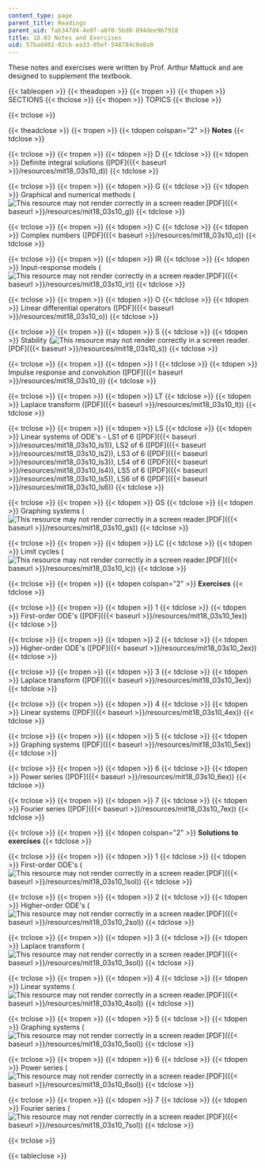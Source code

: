 ```yaml
---
content_type: page
parent_title: Readings
parent_uid: fab347d4-4e8f-a8f0-5bd0-894dee9b7918
title: 18.03 Notes and Exercises
uid: 57bad402-02cb-ea33-05ef-548784c0e8a9
---
```


These notes and exercises were written by Prof. Arthur Mattuck and are designed to supplement the textbook.

{{< tableopen >}}
{{< theadopen >}}
{{< tropen >}}
{{< thopen >}}
SECTIONS
{{< thclose >}}
{{< thopen >}}
TOPICS
{{< thclose >}}

{{< trclose >}}

{{< theadclose >}}
{{< tropen >}}
{{< tdopen colspan="2" >}}
**Notes**
{{< tdclose >}}

{{< trclose >}}
{{< tropen >}}
{{< tdopen >}}
D
{{< tdclose >}}
{{< tdopen >}}
Definite integral solutions ([PDF]({{< baseurl >}}/resources/mit18_03s10_d))
{{< tdclose >}}

{{< trclose >}}
{{< tropen >}}
{{< tdopen >}}
G
{{< tdclose >}}
{{< tdopen >}}
Graphical and numerical methods (![This resource may not render correctly in a screen reader.](/images/inacessible.gif)[PDF]({{< baseurl >}}/resources/mit18_03s10_g))
{{< tdclose >}}

{{< trclose >}}
{{< tropen >}}
{{< tdopen >}}
C
{{< tdclose >}}
{{< tdopen >}}
Complex numbers ([PDF]({{< baseurl >}}/resources/mit18_03s10_c))
{{< tdclose >}}

{{< trclose >}}
{{< tropen >}}
{{< tdopen >}}
IR
{{< tdclose >}}
{{< tdopen >}}
Input-response models (![This resource may not render correctly in a screen reader.](/images/inacessible.gif)[PDF]({{< baseurl >}}/resources/mit18_03s10_ir))
{{< tdclose >}}

{{< trclose >}}
{{< tropen >}}
{{< tdopen >}}
O
{{< tdclose >}}
{{< tdopen >}}
Linear differential operators ([PDF]({{< baseurl >}}/resources/mit18_03s10_o))
{{< tdclose >}}

{{< trclose >}}
{{< tropen >}}
{{< tdopen >}}
S
{{< tdclose >}}
{{< tdopen >}}
Stability (![This resource may not render correctly in a screen reader.](/images/inacessible.gif)[PDF]({{< baseurl >}}/resources/mit18_03s10_s))
{{< tdclose >}}

{{< trclose >}}
{{< tropen >}}
{{< tdopen >}}
I
{{< tdclose >}}
{{< tdopen >}}
Impulse response and convolution ([PDF]({{< baseurl >}}/resources/mit18_03s10_i))
{{< tdclose >}}

{{< trclose >}}
{{< tropen >}}
{{< tdopen >}}
LT
{{< tdclose >}}
{{< tdopen >}}
Laplace transform ([PDF]({{< baseurl >}}/resources/mit18_03s10_lt))
{{< tdclose >}}

{{< trclose >}}
{{< tropen >}}
{{< tdopen >}}
LS
{{< tdclose >}}
{{< tdopen >}}
Linear systems of ODE's - LS1 of 6 ([PDF]({{< baseurl >}}/resources/mit18_03s10_ls1)), LS2 of 6 ([PDF]({{< baseurl >}}/resources/mit18_03s10_ls2)), LS3 of 6 ([PDF]({{< baseurl >}}/resources/mit18_03s10_ls3)), LS4 of 6 ([PDF]({{< baseurl >}}/resources/mit18_03s10_ls4)), LS5 of 6 ([PDF]({{< baseurl >}}/resources/mit18_03s10_ls5)), LS6 of 6 ([PDF]({{< baseurl >}}/resources/mit18_03s10_ls6))
{{< tdclose >}}

{{< trclose >}}
{{< tropen >}}
{{< tdopen >}}
GS
{{< tdclose >}}
{{< tdopen >}}
Graphing systems (![This resource may not render correctly in a screen reader.](/images/inacessible.gif)[PDF]({{< baseurl >}}/resources/mit18_03s10_gs))
{{< tdclose >}}

{{< trclose >}}
{{< tropen >}}
{{< tdopen >}}
LC
{{< tdclose >}}
{{< tdopen >}}
Limit cycles (![This resource may not render correctly in a screen reader.](/images/inacessible.gif)[PDF]({{< baseurl >}}/resources/mit18_03s10_lc))
{{< tdclose >}}

{{< trclose >}}
{{< tropen >}}
{{< tdopen colspan="2" >}}
**Exercises**
{{< tdclose >}}

{{< trclose >}}
{{< tropen >}}
{{< tdopen >}}
1
{{< tdclose >}}
{{< tdopen >}}
First-order ODE's ([PDF]({{< baseurl >}}/resources/mit18_03s10_1ex))
{{< tdclose >}}

{{< trclose >}}
{{< tropen >}}
{{< tdopen >}}
2
{{< tdclose >}}
{{< tdopen >}}
Higher-order ODE's ([PDF]({{< baseurl >}}/resources/mit18_03s10_2ex))
{{< tdclose >}}

{{< trclose >}}
{{< tropen >}}
{{< tdopen >}}
3
{{< tdclose >}}
{{< tdopen >}}
Laplace transform ([PDF]({{< baseurl >}}/resources/mit18_03s10_3ex))
{{< tdclose >}}

{{< trclose >}}
{{< tropen >}}
{{< tdopen >}}
4
{{< tdclose >}}
{{< tdopen >}}
Linear systems ([PDF]({{< baseurl >}}/resources/mit18_03s10_4ex))
{{< tdclose >}}

{{< trclose >}}
{{< tropen >}}
{{< tdopen >}}
5
{{< tdclose >}}
{{< tdopen >}}
Graphing systems ([PDF]({{< baseurl >}}/resources/mit18_03s10_5ex))
{{< tdclose >}}

{{< trclose >}}
{{< tropen >}}
{{< tdopen >}}
6
{{< tdclose >}}
{{< tdopen >}}
Power series ([PDF]({{< baseurl >}}/resources/mit18_03s10_6ex))
{{< tdclose >}}

{{< trclose >}}
{{< tropen >}}
{{< tdopen >}}
7
{{< tdclose >}}
{{< tdopen >}}
Fourier series ([PDF]({{< baseurl >}}/resources/mit18_03s10_7ex))
{{< tdclose >}}

{{< trclose >}}
{{< tropen >}}
{{< tdopen colspan="2" >}}
**Solutions to exercises**
{{< tdclose >}}

{{< trclose >}}
{{< tropen >}}
{{< tdopen >}}
1
{{< tdclose >}}
{{< tdopen >}}
First-order ODE's (![This resource may not render correctly in a screen reader.](/images/inacessible.gif)[PDF]({{< baseurl >}}/resources/mit18_03s10_1sol))
{{< tdclose >}}

{{< trclose >}}
{{< tropen >}}
{{< tdopen >}}
2
{{< tdclose >}}
{{< tdopen >}}
Higher-order ODE's (![This resource may not render correctly in a screen reader.](/images/inacessible.gif)[PDF]({{< baseurl >}}/resources/mit18_03s10_2sol))
{{< tdclose >}}

{{< trclose >}}
{{< tropen >}}
{{< tdopen >}}
3
{{< tdclose >}}
{{< tdopen >}}
Laplace transform (![This resource may not render correctly in a screen reader.](/images/inacessible.gif)[PDF]({{< baseurl >}}/resources/mit18_03s10_3sol))
{{< tdclose >}}

{{< trclose >}}
{{< tropen >}}
{{< tdopen >}}
4
{{< tdclose >}}
{{< tdopen >}}
Linear systems (![This resource may not render correctly in a screen reader.](/images/inacessible.gif)[PDF]({{< baseurl >}}/resources/mit18_03s10_4sol))
{{< tdclose >}}

{{< trclose >}}
{{< tropen >}}
{{< tdopen >}}
5
{{< tdclose >}}
{{< tdopen >}}
Graphing systems (![This resource may not render correctly in a screen reader.](/images/inacessible.gif)[PDF]({{< baseurl >}}/resources/mit18_03s10_5sol))
{{< tdclose >}}

{{< trclose >}}
{{< tropen >}}
{{< tdopen >}}
6
{{< tdclose >}}
{{< tdopen >}}
Power series (![This resource may not render correctly in a screen reader.](/images/inacessible.gif)[PDF]({{< baseurl >}}/resources/mit18_03s10_6sol))
{{< tdclose >}}

{{< trclose >}}
{{< tropen >}}
{{< tdopen >}}
7
{{< tdclose >}}
{{< tdopen >}}
Fourier series (![This resource may not render correctly in a screen reader.](/images/inacessible.gif)[PDF]({{< baseurl >}}/resources/mit18_03s10_7sol))
{{< tdclose >}}

{{< trclose >}}

{{< tableclose >}}